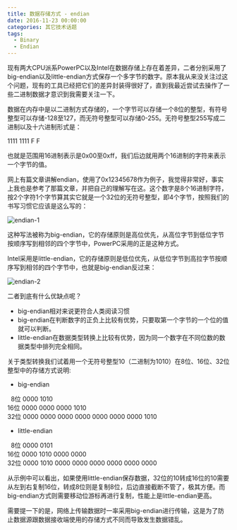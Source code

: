 ```yaml
---
title: 数据存储方式 - endian
date: 2016-11-23 00:00:00
categories: 其它技术话题
tags:
  - Binary
  - Endian
---
```


现有两大CPU派系PowerPC以及Intel在数据存储上存在着差异，二者分别采用了big-endian以及little-endian方式保存一个多字节的数字。原本我从来没关注过这个问题，现有的工具已经把它们的差异封装得很好了，直到我最近尝试去操作了一些二进制数据才意识到我需要关注一下。

<!-- more -->

数据在内存中是以二进制方式存储的，一个字节可以存储一个8位的整型，有符号整型可以存储-128至127，而无符号整型可以存储0-255。无符号整型255写成二进制以及十六进制形式是：

1111 1111
F    F

也就是范围用16进制表示是0x00至0xff，我们后边就用两个16进制的字符来表示一个字节的值。

网上有篇文章讲解endian，使用了0x12345678作为例子，我觉得非常好，事实上我也是参考了那篇文章，并把自己的理解写在这。这个数字是8个16进制字符，按2个字符1个字节算其实它就是一个32位的无符号整型，即4个字节，按照我们的书写习惯它应该是这么写的：

![endian-1](/media/14906290053960/endian-1.png)


这种写法被称为big-endian，它的存储原则是高位优先，从高位字节到低位字节按顺序写到相邻的四个字节中，PowerPC采用的正是这种方式。

Intel采用是little-endian，它的存储原则是低位优先，从低位字节到高拉字节按顺序写到相邻的四个字节中，也就是big-endian反过来：

![endian-2](/media/14906290053960/endian-2.png)


二者到底有什么优缺点呢？

* big-endian相对来说更符合人类阅读习惯
* big-endian在判断数字的正负上比较有优势，只要取第一个字节的一个位的值就可以判断。
* little-endian在数据类型转换上比较有优势，因为同一个数字在不同位数的数据类型中排列完全相同。

关于类型转换我们试着用一个无符号整型10（二进制为1010）在8位、16位、32位整型中的存储方式说明:
* big-endian

&nbsp;&nbsp;8位 0000 1010  
16位 0000 0000 0000 1010  
32位 0000 0000 0000 0000 0000 0000 0000 1010

* little-endian

&nbsp;&nbsp;8位 0000 0101  
16位 0000 1010 0000 0000  
32位 0000 1010 0000 0000 0000 0000 0000 0000

从示例中可以看出，如果使用little-endian保存数据，32位的10转成16位的10需要从左到右复制16位，转成8位则是复制8位，后边直接截断不管了，极其方便。而big-endian方式则需要移动位游标再进行复制，性能上是little-endian更高。

需要提一下的是，网络上传输数据时一率采用big-endian进行传输，这是为了防止数据源跟数据接收端使用的存储方式不同而导致发生数据错乱。

